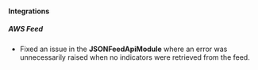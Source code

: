
#### Integrations

##### AWS Feed

- Fixed an issue in the **JSONFeedApiModule** where an error was unnecessarily raised when no indicators were retrieved from the feed.